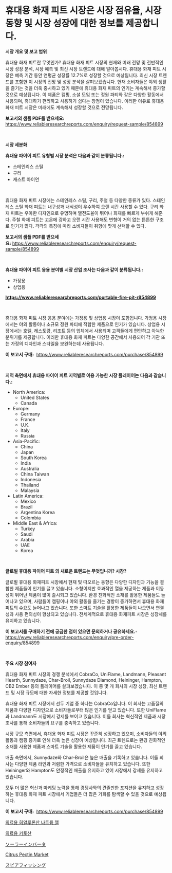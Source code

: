 <p><h1>휴대용 화재 피트 시장은 시장 점유율, 시장 동향 및 시장 성장에 대한 정보를 제공합니다.</h1></p><p><strong>시장 개요 및 보고 범위</strong></p>
<p><p>휴대용 화재 피트란 무엇인가? 휴대용 화재 피트 시장의 현재와 미래 전망 및 전반적인 시장 성장 분석, 시장 예측 및 최신 시장 트렌드에 대해 알아봅시다. 휴대용 화재 피트 시장은 예측 기간 동안 연평균 성장률 12.7%로 성장할 것으로 예상됩니다. 최신 시장 트렌드를 포함한 이 시장의 전망 및 성장 분석을 살펴보겠습니다. 현재 소비자들은 야외 생활을 즐기는 것을 더욱 중시하고 있기 때문에 휴대용 화재 피트의 인기는 계속해서 증가할 것으로 예상됩니다. 이 제품은 캠핑, 소셜 모임 또는 정원 파티와 같은 다양한 활동에서 사용되며, 휴대하기 편리하고 사용하기 쉽다는 장점이 있습니다. 이러한 이유로 휴대용 화재 피트 시장은 미래에도 계속해서 성장할 것으로 전망됩니다.</p></p>
<p><strong>보고서의 샘플 PDF를 받으세요:</strong> <a href="https://www.reliableresearchreports.com/enquiry/request-sample/854899">https://www.reliableresearchreports.com/enquiry/request-sample/854899</a></p>
<p>&nbsp;</p>
<p><strong>시장 세분화</strong></p>
<p><strong>휴대용 파이어 피트 유형별 시장 분석은 다음과 같이 분류됩니다.:</strong></p>
<p><ul><li>스테인리스 스틸</li><li>구리</li><li>캐스트 아이언</li></ul></p>
<p>&nbsp;</p>
<p><p>휴대용 화재 피트 시장에는 스테인레스 스틸, 구리, 주철 등 다양한 종류가 있다. 스테인레스 스틸 화재 피트는 내구성과 내식성이 우수하여 오랜 시간 사용할 수 있다. 구리 화재 피트는 우아한 디자인으로 유명하며 열전도율이 뛰어나 화재를 빠르게 부쉬게 해준다. 주철 화재 피트는 고온에 강하고 오랜 시간 사용해도 변형이 거의 없는 튼튼한 구조로 인기가 많다. 각각의 특징에 따라 소비자들이 취향에 맞게 선택할 수 있다.</p></p>
<p><strong>보고서의 샘플 PDF를 받으세요:</strong>&nbsp;<a href="https://www.reliableresearchreports.com/enquiry/request-sample/854899">https://www.reliableresearchreports.com/enquiry/request-sample/854899</a></p>
<p>&nbsp;</p>
<p><strong> 휴대용 파이어 피트 응용 분야별 시장 산업 조사는 다음과 같이 분류됩니다.:</strong></p>
<p><ul><li>가정용</li><li>상업용</li></ul></p>
<p><strong><a href="https://www.reliableresearchreports.com/portable-fire-pit-r854899">https://www.reliableresearchreports.com/portable-fire-pit-r854899</a></strong></p>
<p>&nbsp;</p>
<p><p>휴대용 화재 피트 시장 응용 분야에는 가정용 및 상업용 시장이 포함됩니다. 가정용 시장에서는 야외 활동이나 소규모 정원 파티에 적합한 제품으로 인기가 있습니다. 상업용 시장에서는 호텔, 레스토랑, 리조트 등의 업체에서 사용되며 고객들에게 편안하고 아늑한 분위기를 제공합니다. 이러한 휴대용 화재 피트는 다양한 공간에서 사용되어 각 기관 또는 가정의 디자인과 스타일을 보완하는데 사용됩니다.</p></p>
<p><strong>이 보고서 구매:</strong>&nbsp; <a href="https://www.reliableresearchreports.com/purchase/854899">https://www.reliableresearchreports.com/purchase/854899</a></p>
<p>&nbsp;</p>
<p><strong>지역 측면에서 휴대용 파이어 피트 지역별로 이용 가능한 시장 플레이어는 다음과 같습니다.:</strong></p>
<p><ul>
    <li>
        North America:
        <ul>
            <li>United States</li>
            <li>Canada</li>
        </ul>
    </li>
    <li>
        Europe:
        <ul>
            <li>Germany</li>
            <li>France</li>
            <li>U.K.</li>
            <li>Italy</li>
            <li>Russia</li>
        </ul>
    </li>
    <li>
        Asia-Pacific:
        <ul>
            <li>China</li>
            <li>Japan</li>
            <li>South Korea</li>
            <li>India</li>
            <li>Australia</li>
            <li>China Taiwan</li>
            <li>Indonesia</li>
            <li>Thailand</li>
            <li>Malaysia</li>
        </ul>
    </li>
    <li>
        Latin America:
        <ul>
            <li>Mexico</li>
            <li>Brazil</li>
            <li>Argentina Korea</li>
            <li>Colombia</li>
        </ul>
    </li>
    <li>
        Middle East & Africa:
        <ul>
            <li>Turkey</li>
            <li>Saudi</li>
            <li>Arabia</li>
            <li>UAE</li>
            <li>Korea</li>
        </ul>
    </li>
    </ul></p>
<p>&nbsp;</p>
<p><strong>글로벌 휴대용 파이어 피트 의 새로운 트렌드는 무엇입니까? 시장?</strong></p>
<p><p>글로벌 휴대용 화재피트 시장에서 현재 및 떠오르는 동향은 다양한 디자인과 기능을 결합한 제품들이 인기를 끌고 있습니다. 소형이지만 효과적인 열을 제공하는 제품과 이동성이 뛰어난 제품이 많이 출시되고 있습니다. 환경 친화적인 소재를 활용한 제품들도 늘어나고 있으며, 사람들이 캠핑이나 야외 활동을 즐기는 경향이 증가하면서 휴대용 화재피트의 수요도 늘어나고 있습니다. 또한 스마트 기술을 활용한 제품들이 나오면서 연결성과 사용 편의성이 향상되고 있습니다. 전세계적으로 휴대용 화재피트 시장은 성장세를 유지하고 있습니다.</p></p>
<p><strong>이 보고서를 구매하기 전에 궁금한 점이 있으면 문의하거나 공유하세요.</strong>- <a href="https://www.reliableresearchreports.com/enquiry/pre-order-enquiry/854899">https://www.reliableresearchreports.com/enquiry/pre-order-enquiry/854899</a></p>
<p>&nbsp;</p>
<p><strong>주요 시장 참여자</strong></p>
<p><p>휴대용 화재 피트 시장의 경쟁 분석에서 CobraCo, UniFlame, Landmann, Pleasant Hearth, Sunnydaze, Char-Broil, Sunnydaze Diamond, Heininger, Hampton, CB2 Ember 등의 플레이어를 살펴보겠습니다. 이 중 몇 개 회사의 시장 성장, 최신 트렌드 및 시장 규모에 대한 자세한 정보를 제공할 것입니다.</p><p>휴대용 화재 피트 시장에서 선두 기업 중 하나는 CobraCo입니다. 이 회사는 고품질의 제품과 다양한 디자인으로 소비자들로부터 많은 인기를 얻고 있습니다. 또한 UniFlame과 Landmann도 시장에서 강세를 보이고 있습니다. 이들 회사는 혁신적인 제품과 시장 조사를 통해 소비자들의 요구를 충족하고 있습니다.</p><p>시장 규모 측면에서, 휴대용 화재 피트 시장은 꾸준히 성장하고 있으며, 소비자들의 야외 활동과 캠핑 증가로 인해 더욱 높은 성장이 예상됩니다. 최근 트렌드로는 환경 친화적인 소재를 사용한 제품과 스마트 기술을 활용한 제품이 인기를 끌고 있습니다.</p><p>매출 측면에서, Sunnydaze와 Char-Broil은 높은 매출을 기록하고 있습니다. 이들 회사는 다양한 제품 라인과 저렴한 가격으로 소비자들을 유치하고 있습니다. 또한 Heininger와 Hampton도 안정적인 매출을 유지하고 있어 시장에서 강세를 유지하고 있습니다.</p><p>모두 더 많은 혁신과 마케팅 노력을 통해 경쟁사와의 견줄만한 포지션을 유지하고 성장하는 휴대용 화재 피트 시장에서 기업들은 더 많은 기회를 탐색할 수 있을 것으로 예상됩니다.</p></p>
<p><strong>이 보고서 구매:</strong>&nbsp;&nbsp;<a href="https://www.reliableresearchreports.com/purchase/854899">https://www.reliableresearchreports.com/purchase/854899</a></p>
<p><p><a href="https://github.com/vs019sa3m8x/Market-Research-Report-List-1/blob/main/822469916488.md">의료용 히알루론산 나트륨 젤</a></p><p><a href="https://github.com/lzrvbyqzftro57/Market-Research-Report-List-1/blob/main/869706816487.md">의료용 키토산</a></p><p><a href="https://github.com/AaronVargas43/Market-Research-Report-List-1/blob/main/869700617934.md">ソーラーインバータ</a></p><p><a href="https://github.com/pgtimber/Market-Research-Report-List-2/blob/main/citrus-pectin-market.md">Citrus Pectin Market</a></p><p><a href="https://github.com/oqoeusbvpadwjs08/Market-Research-Report-List-1/blob/main/527495317939.md">スピアフィッシング</a></p></p>